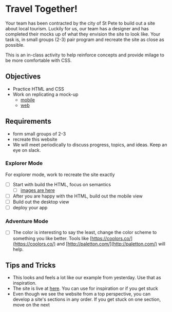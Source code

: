 # Travel Together!

Your team has been contracted by the city of St Pete to build out a site about local tourism. Luckily for us, our team has a designer and has completed their mocks up of what they envision the site to look like. Your task is, in small groups (2-3) pair program and recreate the site as close as possible.

This is an in-class activity to help reinforce concepts and provide milage to be more comfortable with CSS.

## Objectives

- Practice HTML and CSS
- Work on replicating a mock-up
  - [mobile](https://github.com/suncoast-devs/handbook/blob/master/curriculum/unit-ii/chapter-1/04-practice/assets/tourism-mobile.png?raw=true)
  - [web](https://github.com/suncoast-devs/handbook/blob/master/curriculum/unit-ii/chapter-1/04-practice/assets/tourism-web.png?raw=true)

## Requirements

- form small groups of 2-3
- recreate this website
- We will meet periodically to discuss progress, topics, and ideas. Keep an eye on slack.

### Explorer Mode

For explorer mode, work to recreate the site exactly

- [ ] Start with build the HTML, focus on semantics
  - [ ] [images are here](https://github.com/suncoast-devs/handbook/tree/master/curriculum/unit-ii/chapter-1/04-practice/assets/tourism-images)
- [ ] After you are happy with the HTML, build out the mobile view
- [ ] Build out the desktop view
- [ ] deploy your app

### Adventure Mode

- [ ] The color is interesting to say the least, change the color scheme to something you like better. Tools like [https://coolors.co/](https://coolors.co/) and [http://paletton.com/](http://paletton.com/) will help.

## Tips and Tricks

- This looks and feels a lot like our example from yesterday. Use that as inspiration.
- The site is live at [here](https://sdg-tourism.netlify.com/). You can use for inspiration or if you get stuck
- Even though we see the website from a top perspective, you can develop a site's sections in any order. If you get stuck on one section, move on the next
